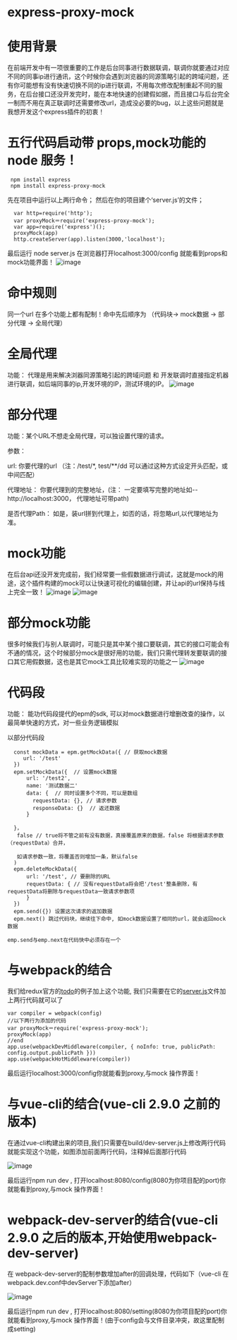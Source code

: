 # express-proxy-mock

# 使用背景
  在前端开发中有一项很重要的工作是后台同事进行数据联调，联调你就要通过对应不同的同事ip进行通讯，这个时候你会遇到浏览器的同源策略引起的跨域问题，还有你可能想有没有快速切换不同的ip进行联调，不用每次修改配制重起不同的服务，在后台接口还没开发完时，能在本地快速的创建假如据，而且接口与后台完全一制而不用在真正联调时还需要修改url，造成没必要的bug，以上这些问题就是我想开发这个express插件的初衷！


# 五行代码启动带 props,mock功能的 node 服务！
```
 npm install express
 npm install express-proxy-mock
```
  先在项目中运行以上两行命令；
  然后在你的项目建个‘server.js’的文件；
```
  var http=require('http');
  var proxyMock＝require('express-proxy-mock');
  var app=require('express')();
  proxyMock(app)
  http.createServer(app).listen(3000,'localhost');
```
最后运行 node server.js  在浏览器打开localhost:3000/config 就能看到props和mock功能界面！
![image](https://raw.githubusercontent.com/shunseven/express-proxy-mock/master/images/info.png)

# 命中规则
  同一个url 在多个功能上都有配制！命中先后顺序为 （代码块-> mock数据 -> 部分代理 -> 全局代理）

# 全局代理
  功能： 代理是用来解决浏器同源策略引起的跨域问题 和 开发联调时直接指定机器进行联调，如后端同事的ip,开发环境的IP，测试环境的IP。
![image](https://raw.githubusercontent.com/shunseven/express-proxy-mock/master/images/info1.png)

# 部分代理
  功能：某个URL不想走全局代理，可以独设置代理的请求。

  参数：

  url: 你要代理的url （注：/test/*, test/**/dd 可以通过这种方式设定开头匹配，或中间匹配）

  代理地址： 你要代理到的完整地址，(注： 一定要填写完整的地址如--http://localhost:3000， 代理地址可带path)

  是否代理Path： 如是，装url拼到代理上，如否的话，将忽略url,以代理地址为准。

# mock功能
  在后台api还没开发完成前，我们经常要一些假数据进行调试，这就是mock的用途，这个插件构建的mock可以让快速可视化的编辑创建，并让api的url保持与线上完全一致！
![image](https://raw.githubusercontent.com/shunseven/express-proxy-mock/master/images/info2.png)
![image](https://raw.githubusercontent.com/shunseven/express-proxy-mock/master/images/info3.png)

# 部分mock功能
  很多时候我们与别人联调时，可能只是其中某个接口要联调，其它的接口可能会有不通的情况，这个时候部分mock是很好用的功能，我们只需代理转发要联调的接口其它用假数据，这也是其它mock工具比较难实现的功能之一
  ![image](https://raw.githubusercontent.com/shunseven/express-proxy-mock/master/images/info4.png)


# 代码段
  功能： 能功代码段提代的epm的sdk, 可以对mock数据进行增删改查的操作，以最简单快速的方式，对一些业务逻辑模拟

  以部分代码段
  ```
    const mockData = epm.getMockData({ // 获取mock数据
       url: '/test'
    })
    epm.setMockData({  // 设置mock数据
        url: '/test2',
        name: '测试数据二'
        data: {  // 同时设置多个不同，可以是数组
          requestData: {}, // 请求参数
          responseData: {}  // 返还数据
        }

    }，
     false // true将不管之前有没有数据，真接覆盖原来的数据，false 将根据请求参数（requestData）合并，

     如请求参数一致，将覆盖否则增加一条，默认false
    )
    epm.deleteMockData({
        url: '/test', // 要删除的URL
        requestData: { // 没有requestData将会把'/test'整条删除，有requestData将删除与requestData一致请求参数项
        }
    })
    epm.send({}) 设置这次请求的返加数据
    epm.next() 跳过代码块，继续往下命中, 如mock数据设置了相同的url，就会返回mock数据
  ```
    emp.send与emp.next在代码快中必须存在一个



# 与webpack的结合
我们给redux官方的[todo](https://github.com/reactjs/redux/tree/master/examples/todos)的例子加上这个功能,
我们只需要在它的[server.js](https://github.com/reactjs/redux/blob/master/examples/todos/server.js)文件加上两行代码就可以了
```
var compiler = webpack(config)
//以下两行为添加的代码
var proxyMock＝require('express-proxy-mock');
proxyMock(app)
//end
app.use(webpackDevMiddleware(compiler, { noInfo: true, publicPath: config.output.publicPath }))
app.use(webpackHotMiddleware(compiler))
```
最后运行localhost:3000/config你就能看到proxy,与mock 操作界面！

# 与vue-cli的结合(vue-cli 2.9.0 之前的版本)
在通过vue-cli构建出来的项目,我们只需要在build/dev-server.js上修改两行代码就能实现这个功能，如图添加前面两行代码，注释掉后面那行代码

![image](https://raw.githubusercontent.com/shunseven/express-proxy-mock/master/images/info5.png)


最后运行npm run dev , 打开localhost:8080/config(8080为你项目配的port)你就能看到proxy,与mock 操作界面！

# webpack-dev-server的结合(vue-cli 2.9.0 之后的版本,开始使用webpack-dev-server)
在 webpack-dev-server的配制参数增加after的回调处理，代码如下（vue-cli 在webpack.dev.conf中devServer下添加after）

![image](https://raw.githubusercontent.com/shunseven/express-proxy-mock/master/images/info6.png)

最后运行npm run dev , 打开localhost:8080/setting(8080为你项目配的port)你就能看到proxy,与mock 操作界面！(由于config会与文件目录冲突，故这里配制成setting)

